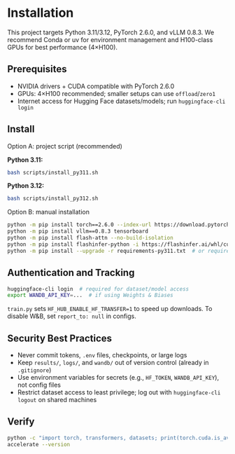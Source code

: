 
# Installation

This project targets Python 3.11/3.12, PyTorch 2.6.0, and vLLM 0.8.3. We recommend Conda or uv for environment management and H100-class GPUs for best performance (4×H100).

## Prerequisites

- NVIDIA drivers + CUDA compatible with PyTorch 2.6.0
- GPUs: 4×H100 recommended; smaller setups can use `offload`/`zero1`
- Internet access for Hugging Face datasets/models; run `huggingface-cli login`

## Install

Option A: project script (recommended)

**Python 3.11:**
```bash
bash scripts/install_py311.sh
```

**Python 3.12:**
```bash
bash scripts/install_py312.sh
```

Option B: manual installation

```bash
python -m pip install torch==2.6.0 --index-url https://download.pytorch.org/whl/cu124
python -m pip install vllm==0.8.3 tensorboard
python -m pip install flash-attn --no-build-isolation
python -m pip install flashinfer-python -i https://flashinfer.ai/whl/cu124/torch2.6/
python -m pip install --upgrade -r requirements-py311.txt  # or requirements-py312.txt
```

## Authentication and Tracking

```bash
huggingface-cli login  # required for dataset/model access
export WANDB_API_KEY=...  # if using Weights & Biases
```

`train.py` sets `HF_HUB_ENABLE_HF_TRANSFER=1` to speed up downloads. To disable W&B, set `report_to: null` in configs.

## Security Best Practices

- Never commit tokens, `.env` files, checkpoints, or large logs
- Keep `results/`, `logs/`, and `wandb/` out of version control (already in `.gitignore`)
- Use environment variables for secrets (e.g., `HF_TOKEN`, `WANDB_API_KEY`), not config files
- Restrict dataset access to least privilege; log out with `huggingface-cli logout` on shared machines

## Verify

```bash
python -c "import torch, transformers, datasets; print(torch.cuda.is_available())"
accelerate --version
```
